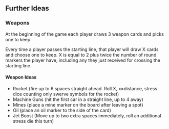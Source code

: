 ## Further Ideas

### Weapons
At the beginning of the game each player draws 3 weapon cards and picks one to keep.

Every time a player passes the starting line, that player will draw X cards and choose one to keep.
X is equal to 2 plus twice the number of round markers the player have, including any they just received for crossing the starting line.

#### Weapon Ideas
* Rocket (fire up to 6 spaces straight ahead. Roll X, x=distance, stress dice counting only swerve symbols for the rocket)
* Machine Guns (hit the first car in a straight line, up to 4 away)
* Mines (place a mine marker on the board after leaving a spot)
* Oil (place an oil marker to the side of the card)
* Jet Boost (Move up to two extra spaces immediately, roll an additional stress die this turn)